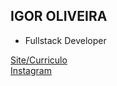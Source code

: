 ## IGOR OLIVEIRA
- Fullstack Developer


[Site/Curriculo](https://igor-xv.github.io/)
<br>
[Instagram](https://www.instagram.com/igor.os_/)